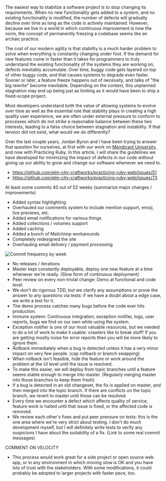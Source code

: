 The easiest way to stabilize a software project is to stop
changing its requirements. When no new functionality gets added to a system, and no existing
functionality is modified, the number of defects will gradually decline over
time as long as the code is actively maintained. However, because we live in a
world in which continuous improvement is now the norm, the concept of
permanently freezing a codebase seems like an archaic practice.

The cost of our modern agility is that stability is a much harder problem to
solve when everything is constantly changing under foot. If the demand for new 
features come in faster than it takes for programmers to truly understand the
existing functionality of the systems they are working on, defects 
inevitably accumulate. Over time, buggy code gets layered on top of other buggy
code, and that causes systems to degrade even faster. Sooner or later, a feature
freeze happens out of necessity, and talks of "the big rewrite" become
inevitable. Depending on the context, this unplanned stagnation
may end up being just as limiting as it would have been to ship a fixed-scope
project.

Most developers understand both the value of allowing systems to evolve over time as
well as the essential role that stability plays in creating a high quality user
experience, we are often under external pressure to conform to
processes which do not strike a reasonable balance between these two interests,
leading to a false choice between stagnation and instability. If that tension
did not exist, what would we do differently?

Over the last couple years, Jordan Byron and I have been trying to answer that
question for ourselves, at first with our work on [Mendicant
University][mendicant], and now with Practicing Ruby. In this article, I will
share the guidelines we have developed for minimizing the impact of defects in
our code without giving up our ability to grow and change our software whenever
we need to.

- https://github.com/elm-city-craftworks/practicing-ruby-web/issues/51
- https://github.com/elm-city-craftworks/practicing-ruby-web/issues/73

At least some commits 40 out of 52 weeks
(summarize major changes / improvements)

* Added syntax highlighting
* Overhauled our comments system to include mention support, emoji, live
previews, etc.
* Added email notifications for various things
* Added collections / volumes support
* Added caching
* Added a bunch of Mailchimp workarounds
* Completely redesigned the site
* Overhauling email delivery / payment processing

![Commit frequency by week](http://i.imgur.com/H8Aql.png)

- No releases / iterations
- Master kept constantly deployable, deploy one new feature at a time whenever
  we're ready. (Slow form of continuous deployment)
- Peer review on every non-trivial change: Demo at functional and code level.
- We don't do rigorous TDD, but we clarify any assumptions or prove the answer
  to any questions via tests: if we have a doubt about a edge case, we write a
  test for it.
- The demo process catches many bugs before the code ever hits production.
- Immune system: Continuous integration, exception notifier, logs, user reports,
  bugs we find on our own while using the system.
- Exception notifier is one of our most valuable resources, but we needed to do
  a lot of work to make it usable: crawlers like to break stuff! If you are
  getting mostly noise for error reports then you will be more likely to
  ignore them.
- Rollback immediately when a bug is detected unless it has a very minor impact on
  very few people.  (cap rollback or branch swapping)
- When rollback isn't feasible, hide the feature or work around the problem at
  the UI level until the issue is resolved.
- To make this easier, we will deploy from topic branches until a feature seems
  stable enough to merge into master. (Regularly merging master into those
  branches to keep them fresh)
- If a bug is detected in an old changeset, the fix is applied on master, and
  then merged into the topic branch. If there are conflicts on the topic branch,
  we revert to master until those can be resolved.
- Every time we encounter a defect which affects quality of service, feature
  work is halted until that issue is fixed, or the affected code is removed.
- We review each other's fixes and put peer pressure on tests: this is the one
  area where we're very strict about testing. I don't do much development
  myself, but I will definitely write tests to verify any suspicions I have
  about the suitability of a fix. (Link to some real commit messages)

COMMENT ON VELOCITY

- This process would work great for a side project or open source web app, or in
  any environment in which moving slow is OK and you have lots of trust with the
  stakeholders. With some modifications, it could probably be adopted to larger
  projects with faster pace, too.

[mendicant]: http://mendicantuniversity.org
